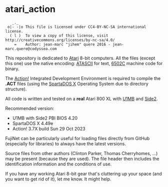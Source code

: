 # atari_action
```
   _._ 
 o|- -|o This file is licensed under CC4-BY-NC-SA international license.
  ( l )  To view a copy of this license, visit http://creativecommons.org/licenses/by-nc-sa/4.0/
    =    Author: jean-marc "jihem" quere 2016 - jean-marc.quere@codyssea.com
```

This repository is dedicated to [Atari](https://en.wikipedia.org/wiki/Atari) 8-bit computers. All the files (except this one) use the native encoding: [ATASCII](https://en.wikipedia.org/wiki/ATASCII) for text, [6502C](https://fr.wikipedia.org/wiki/MOS_Technology_6502) machine code for binary.

The [Action!](https://atariwiki.org/wiki/Wiki.jsp?page=Action#section-Action-OriginalCARImages) Integrated Development Environment is required to compile the **.ACT** files (using the [SpartaDOS X](https://atariwiki.org/wiki/Wiki.jsp?page=SpartaDosXReview) Operating System due to directory structure).

All code is written and tested on a **real** Atari 800 XL with [U1MB](https://lotharek.pl/productdetail.php?id=56) and [Side2](https://retrolemon.co.uk/atari-8bit-storage-devices/20-side2-cartridge.html).

Recommended version:
- U1MB with Side2 PBI BIOS 4.20
- SpartaDOS X 4.49e
- Action! 3.7X build Sun 29 Oct 2023

FujiNet can be particularly useful for loading files directly from GitHub (especially for libraries) to always have the latest versions.

Source files from other authors (Clinton Parker, Thomas Cherryhomes, ...) may be present (because they are used). The file header then includes the identification information and the conditions of use.

If you have any working Atari 8-bit gear that's cluttering up your space (and you want to get rid of it), let me know. It might help.